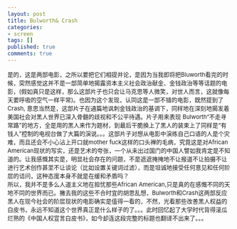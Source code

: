 ```yaml
---
layout: post
title: Bulworth& Crash
categories:
- screen
tags: []
published: true
comments: true
---
```

<p><p><font size="1"><font size="2">是的，这是两部电影，之所以要把它们相提并论，是因为当我即将把Bluworth看完的时候，突然感觉这并不是一部简单地揭露资本主义社会政治献金、金钱政治等等话题的电影，(假如真只是这样，那么这部片子也只会让马克思等人微笑，对世人而言，这就像每天要呼吸的空气一样平常)。也因为这个发现，认同这是一部不错的电影，既然提到了Crash, 意思当然是，这部片子在通篇地讽刺金钱政治的基调下，同样地在深刻地揭发着美国社会对黑人世界已深入骨髓的歧视和不公平待遇。片子用来表现 Bulworth“不走寻常路”的地方，全是用的黑人来作为题材，到最后干脆换上了黑人的装束上了同样是“有钱人”控制的电视台做了大篇的演说。。。这部片子对想从电影中演练自己口语的人是个灾难，而且还会不小心沾上开口就mother fuck这样的口头禅的毛病，究竟这是对African American现状的写实，还是艺术的夸张，一个从未出过国门的中国人譬如我肯定是不知道的。让我感慨其实是，明显社会存在的问题，不是遮遮掩掩地不让报道不让拍摄不让进行艺术创作甚至不让谈论（比如设置关键词过滤），而是坦诚地接受任何意见和任何阶层的诘问，这种态度本身不就是在缓和矛盾吗？<br />所以，我并不是多么人道主义地在担忧那些African American,只是真的在感慨不同的天地不同的世界而已。撇去我的这些不合时宜的胡思乱想，Bulworth和Crash这两部反应黑人在现今社会的阶层现状的电影确实是值得一看的，不然，光看那些改善黑人权益的白皮书，永远不知道这个世界真正是什么样子的了。。。此时回忆起了大学时代背得滚瓜烂熟的《中国人权宣言白皮书》，如今却连这段完整的标题也翻译不出来了。。。</font></font></p></p>
